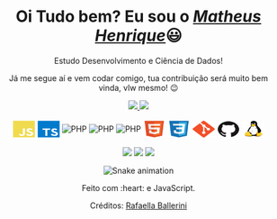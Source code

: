 <div>
  <h1 align="center">Oi Tudo bem? Eu sou o <a href="https://www.linkedin.com/in/matheus-henrique-61219614b/"><i>Matheus Henrique</i></a>😃️</h1>
  <p align="center">Estudo Desenvolvimento e Ciência de Dados! <br>
  <p align="center">Já me segue aí e vem codar comigo, tua contribuição será muito bem vinda, vlw mesmo! 😉️</h2>
</div>


<div align="center">
  <a href="https://github.com/Mathgardino">
    <img height="150em" src="https://github-readme-stats.vercel.app/api?username=Mathgardino&count_private=true&include_all_commits=true&show_icons=true&theme=blue&hide_border=false&show_owner=true" style="max-width: 48%;"/>
<img height="150em" src="https://github-readme-stats.vercel.app/api/top-langs/?username=Mathgardino&theme=blue&hide_border=false&&layout=compact" style="max-width: 20%;"/>
  </a>
</div>

<div align="center" valign="top"><br>
  <img align="center" alt="Js" height="30" width="40" src="https://raw.githubusercontent.com/devicons/devicon/master/icons/javascript/javascript-plain.svg">
  <img align="center" alt="Js" height="30" width="40" src="https://raw.githubusercontent.com/devicons/devicon/master/icons/typescript/typescript-plain.svg">
  <img align="center" alt="PHP" height="30"  width="40" src="https://cdn.jsdelivr.net/gh/devicons/devicon/icons/php/php-plain.svg" />
  <img align="center" alt="PHP" height="30"  width="40"src="https://cdn.jsdelivr.net/gh/devicons/devicon/icons/mysql/mysql-plain.svg" />
  <img align="center" alt="PHP" height="30"  width="40"src="https://cdn.jsdelivr.net/gh/devicons/devicon/icons/microsoftsqlserver/microsoftsqlserver-plain.svg" />
  <img align="center" alt="HTML" height="30" width="40" src="https://raw.githubusercontent.com/devicons/devicon/master/icons/html5/html5-original.svg">
  <img align="center" alt="CSS" height="30" width="40" src="https://raw.githubusercontent.com/devicons/devicon/master/icons/css3/css3-original.svg">
  <img align="center" alt="git" height="30" width="40" src="https://raw.githubusercontent.com/devicons/devicon/master/icons/git/git-original.svg">
  <img align="center" alt="github" height="30" width="40" src="https://raw.githubusercontent.com/devicons/devicon/master/icons/github/github-original.svg">
  <img align="center" alt="linux" height="30" width="40" src="https://raw.githubusercontent.com/devicons/devicon/master/icons/linux/linux-original.svg">
</div><br>

<div align="center">
  <a href="https://www.instagram.com/licht_henri/" target="_blank"><img src="https://img.shields.io/badge/-Instagram-%23E4405F?style=for-the-badge&logo=instagram&logoColor=white" target="_blank"></a>
  <a href="https://www.linkedin.com/in/matheus-henrique-61219614b/" target="_blank"><img src="https://img.shields.io/badge/-LinkedIn-%230077B5?style=for-the-badge&logo=linkedin&logoColor=white" target="_blank"></a> 
  <a href="mailto:matheushenriquepazdasilva@gmail.com"><img src="https://img.shields.io/badge/-Gmail-%23333?style=for-the-badge&logo=gmail&logoColor=white" target="_blank"></a>
</div>

<div align="center">
  
  ![Snake animation](https://github.com/Mathgardino/Mathgardino/blob/output/github-contribution-grid-snake.svg)
  
</div>

<div align="center">
  <p>Feito com :heart: e JavaScript.</p>
  <p>Créditos: <a href="https://github.com/rafaballerini">Rafaella Ballerini</a></p>
</div>
